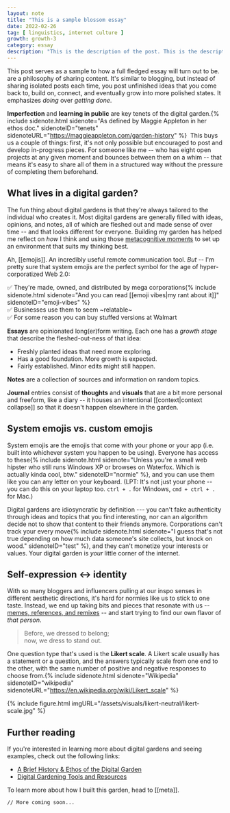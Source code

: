 ```yaml
---
layout: note
title: "This is a sample blossom essay"
date: 2022-02-26
tag: [ linguistics, internet culture ]
growth: growth-3
category: essay
description: "This is the description of the post. This is the description of the post"
---
```


<span class="newthought">This</span> post serves as a sample to how a full fledged essay will turn out to be. are a philosophy of sharing content. It's similar to blogging, but instead of sharing isolated posts each time, you post unfinished ideas that you come back to, build on, connect, and eventually grow into more polished states. It emphasizes *doing* over *getting done*.

**Imperfection** and **learning in public** are key tenets of the digital garden.{% include sidenote.html sidenote="As defined by Maggie Appleton in her ethos doc." sidenoteID="tenets" sidenoteURL="https://maggieappleton.com/garden-history" %} &nbsp;This buys us a couple of things: first, it's not only possible but encouraged to post and develop in-progress pieces. For someone like me -- who has eight open projects at any given moment and bounces between them on a whim -- that means it's easy to share all of them in a structured way without the pressure of completing them beforehand. 

## What lives in a digital garden?

The fun thing about digital gardens is that they're always tailored to the individual who creates it. Most digital gardens are generally filled with ideas, opinions, and notes, all of which are fleshed out and made sense of over time -- and that looks different for everyone. Building my garden has helped me reflect on *how* I think and using those [metacognitive moments](https://en.wikipedia.org/wiki/Metacognition) to set up an environment that suits my thinking best. 

Ah, [[emojis]]. An incredibly useful remote communication tool. *But* -- I'm pretty sure that system emojis are the perfect symbol for the age of hyper-corporatized Web 2.0:

✅ They're made, owned, and distributed by mega corporations{% include sidenote.html sidenote="And you can read [[emoji vibes|my rant about it]]" sidenoteID="emoji-vibes" %}<br>
✅ Businesses use them to seem &#126;relatable&#126;<br>
✅ For some reason you can buy stuffed versions at Walmart


**Essays** are opinionated long(er)form writing. Each one has a *growth stage* that describe the fleshed-out-ness of that idea:

<ul class="list-x sans">
    <li><span class="tag tag-gr1 sans no-margin-left"></span> Freshly planted ideas that need more exploring.</li>
    <li><span class="tag tag-gr2 sans no-margin-left"></span> Has a good foundation. More growth is expected.</li>
    <li><span class="tag tag-gr3 sans no-margin-left"></span> Fairly established. Minor edits might still happen. </li>
</ul>

**Notes** are a collection of sources and information on random topics.

**Journal** entries consist of **thoughts** and **visuals** that are a bit more personal and freeform, like a diary -- it houses an intentional [[context|context collapse]] so that it doesn't happen elsewhere in the garden.

## System emojis vs. custom emojis

System emojis are the emojis that come with your phone or your app (<span class="newthought">i.e.</span> built into whichever system you happen to be using). Everyone has access to these{% include sidenote.html sidenote="Unless you're a small web hipster who still runs Windows XP or browses on Waterfox. Which is actually kinda cool, btw." sidenoteID="normie" %}, and you can use them like you can any letter on your keyboard. (LPT: It's not just your phone -- you can do this on your laptop too. ```ctrl + .``` for Windows, ```cmd + ctrl + .``` for Mac.)

Digital gardens are idiosyncratic by definition --- you can't fake authenticity through ideas and topics that you find interesting, nor can an algorithm decide not to show that content to their friends anymore. Corporations can't track your every move{% include sidenote.html sidenote="I guess that's not true depending on how much data someone's site collects, but knock on wood." sidenoteID="test" %}, and they can't monetize your interests or values. Your digital garden is *your* little corner of the internet.

## Self-expression &#x2194; identity

With so many bloggers and influencers pulling at our inspo senses in different aesthetic directions, it's hard for normies like us to stick to one taste. Instead, we end up taking bits and pieces that resonate with us -- [memes, references, and remixes](https://www.highsnobiety.com/p/special-report-post-genre-fashion-future/) -- and start trying to find our own flavor of *that person*. 

<blockquote>
    Before, we dressed to belong; <br>now, we dress to stand out.
</blockquote>

One question type that's used is the **Likert scale**. A Likert scale usually has a statement or a question, and the answers typically scale from one end to the other, with the same number of positive and negative responses to choose from.{% include sidenote.html sidenote="Wikipedia" sidenoteID="wikipedia" sidenoteURL="https://en.wikipedia.org/wiki/Likert_scale" %}

{% include figure.html imgURL="/assets/visuals/likert-neutral/likert-scale.jpg" %}

## Further reading

If you're interested in learning more about digital gardens and seeing examples, check out the following links:

- [A Brief History & Ethos of the Digital Garden](https://maggieappleton.com/garden-history)
- [Digital Gardening Tools and Resources](https://github.com/MaggieAppleton/digital-gardeners)

To learn more about how I built this garden, head to [[meta]].

```// More coming soon...```